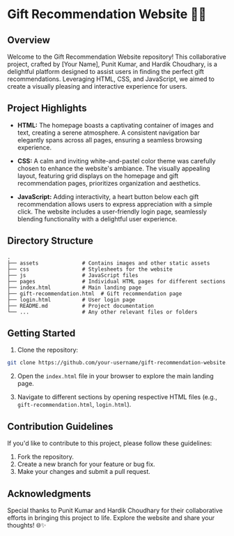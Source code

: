 # Gift Recommendation Website 🎁✨

## Overview

Welcome to the Gift Recommendation Website repository! This collaborative project, crafted by [Your Name], Punit Kumar, and Hardik Choudhary, is a delightful platform designed to assist users in finding the perfect gift recommendations. Leveraging HTML, CSS, and JavaScript, we aimed to create a visually pleasing and interactive experience for users.

## Project Highlights

- **HTML:** The homepage boasts a captivating container of images and text, creating a serene atmosphere. A consistent navigation bar elegantly spans across all pages, ensuring a seamless browsing experience.

- **CSS:** A calm and inviting white-and-pastel color theme was carefully chosen to enhance the website's ambiance. The visually appealing layout, featuring grid displays on the homepage and gift recommendation pages, prioritizes organization and aesthetics.

- **JavaScript:** Adding interactivity, a heart button below each gift recommendation allows users to express appreciation with a simple click. The website includes a user-friendly login page, seamlessly blending functionality with a delightful user experience.

## Directory Structure

```plaintext
.
├── assets              # Contains images and other static assets
├── css                 # Stylesheets for the website
├── js                  # JavaScript files
├── pages               # Individual HTML pages for different sections
├── index.html          # Main landing page
├── gift-recommendation.html  # Gift recommendation page
├── login.html          # User login page
├── README.md           # Project documentation
└── ...                 # Any other relevant files or folders
```

## Getting Started

1. Clone the repository:

```bash
git clone https://github.com/your-username/gift-recommendation-website.git
```

2. Open the `index.html` file in your browser to explore the main landing page.

3. Navigate to different sections by opening respective HTML files (e.g., `gift-recommendation.html`, `login.html`).

## Contribution Guidelines

If you'd like to contribute to this project, please follow these guidelines:

1. Fork the repository.
2. Create a new branch for your feature or bug fix.
3. Make your changes and submit a pull request.

## Acknowledgments

Special thanks to Punit Kumar and Hardik Choudhary for their collaborative efforts in bringing this project to life. Explore the website and share your thoughts! 🌐✨
